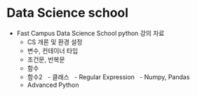 # Data Science school
 * Fast Campus Data Science School python 강의 자료
   - CS 개론 및 환경 설정
   - 변수, 컨테이너 타입
   - 조건문, 반복문
   - 함수
   - 함수2
   - 클래스
   - Regular Expression
   - Numpy, Pandas
   - Advanced Python

